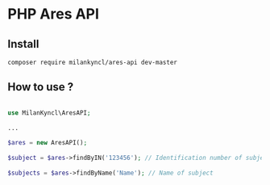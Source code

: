 # PHP Ares API

## Install

```
composer require milankyncl/ares-api dev-master
```

## How to use ?

```php

use MilanKyncl\AresAPI;
 
...
 
$ares = new AresAPI();
 
$subject = $ares->findByIN('123456'); // Identification number of subject
 
$subjects = $ares->findByName('Name'); // Name of subject

```